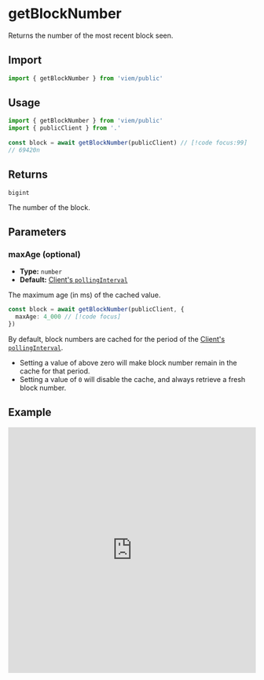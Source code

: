 # getBlockNumber

Returns the number of the most recent block seen.

## Import

```ts
import { getBlockNumber } from 'viem/public'
```

## Usage

```ts
import { getBlockNumber } from 'viem/public'
import { publicClient } from '.'
 
const block = await getBlockNumber(publicClient) // [!code focus:99]
// 69420n
```

## Returns

`bigint`

The number of the block.

## Parameters

### maxAge (optional)

- **Type:** `number`
- **Default:** [Client's `pollingInterval`](/docs/clients/public#pollinginterval-optional)

The maximum age (in ms) of the cached value. 

```ts
const block = await getBlockNumber(publicClient, {
  maxAge: 4_000 // [!code focus]
})
```

By default, block numbers are cached for the period of the [Client's `pollingInterval`](/TODO). 

- Setting a value of above zero will make block number remain in the cache for that period.
- Setting a value of `0` will disable the cache, and always retrieve a fresh block number.



## Example

<iframe frameborder="0" width="100%" height="500px" src="https://replit.com/@jxom/getBlockNumber?embed=true"></iframe>